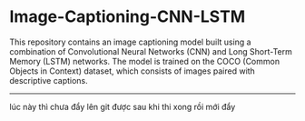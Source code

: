 # Image-Captioning-CNN-LSTM
This repository contains an image captioning model built using a combination of Convolutional Neural Networks (CNN) and Long Short-Term Memory (LSTM) networks. The model is trained on the COCO (Common Objects in Context) dataset, which consists of images paired with descriptive captions.

--- 
lúc này thì chưa đẩy lên git được sau khi thi xong rồi mới đẩy
